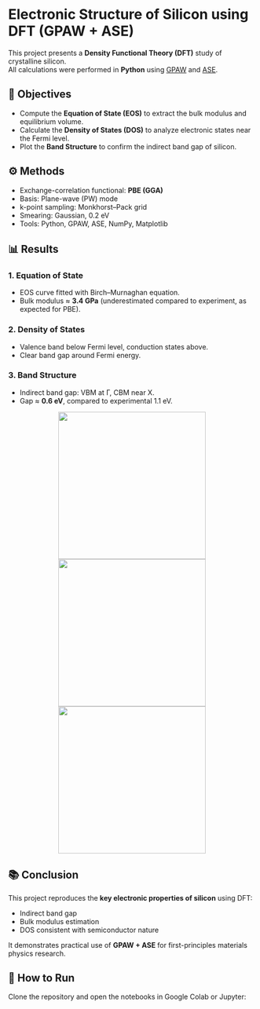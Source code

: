 # Electronic Structure of Silicon using DFT (GPAW + ASE)

This project presents a **Density Functional Theory (DFT)** study of crystalline silicon.  
All calculations were performed in **Python** using [GPAW](https://wiki.fysik.dtu.dk/gpaw/) and [ASE](https://wiki.fysik.dtu.dk/ase/).

## 📌 Objectives
- Compute the **Equation of State (EOS)** to extract the bulk modulus and equilibrium volume.
- Calculate the **Density of States (DOS)** to analyze electronic states near the Fermi level.
- Plot the **Band Structure** to confirm the indirect band gap of silicon.

## ⚙️ Methods
- Exchange-correlation functional: **PBE (GGA)**
- Basis: Plane-wave (PW) mode
- k-point sampling: Monkhorst–Pack grid
- Smearing: Gaussian, 0.2 eV
- Tools: Python, GPAW, ASE, NumPy, Matplotlib

## 📊 Results
### 1. Equation of State
- EOS curve fitted with Birch–Murnaghan equation.
- Bulk modulus ≈ **3.4 GPa** (underestimated compared to experiment, as expected for PBE).

### 2. Density of States
- Valence band below Fermi level, conduction states above.
- Clear band gap around Fermi energy.

### 3. Band Structure
- Indirect band gap: VBM at Γ, CBM near X.
- Gap ≈ **0.6 eV**, compared to experimental 1.1 eV.

<p align="center">
  <img src="results/si_eos.png" width="300"/>
  <img src="results/si_dos.png" width="300"/>
  <img src="results/si_band.png" width="300"/>
</p>

## 📚 Conclusion
This project reproduces the **key electronic properties of silicon** using DFT:
- Indirect band gap
- Bulk modulus estimation
- DOS consistent with semiconductor nature

It demonstrates practical use of **GPAW + ASE** for first-principles materials physics research.

## 🚀 How to Run
Clone the repository and open the notebooks in Google Colab or Jupyter:
